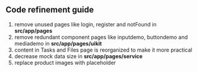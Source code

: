 ## Code refinement guide

1. remove unused pages like login, register and notFound in **src/app/pages**
2. remove redundant component pages like inputdemo, buttondemo and mediademo in **src/app/pages/uikit**
3. content in Tasks and Files page is reorganized to make it more practical
4. decrease mock data size in **src/app/pages/service**
5. replace product images with placeholder
